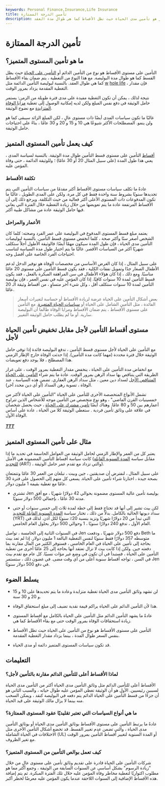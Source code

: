 ```yaml
---
keywords: Personal Finance,Insurance,Life Insurance
title: تأمين الدرجة الممتازة
description: تأمين المستوى المتميز هو تأمين مدى الحياة حيث تظل الأقساط كما هي طوال مدة العقد.
---
```


# تأمين الدرجة الممتازة
## ما هو تأمين المستوى المتميز؟

التأمين على مستوى الأقساط هو نوع من التأمين الدائم أو [التأمين على الحياة](/termlife) حيث يظل القسط كما هو طوال مدة البوليصة. مع هذا النوع من التغطية ، يتم ضمان بقاء الأقساط كما هي طوال العقد. بالنسبة لبوليصة التأمين الدائمة مثل [w](/wholelife) [hole life](/wholelife) ، فإن مقدار التغطية المقدمة يزداد بمرور الوقت.

نتيجة لذلك ، يمكن أن تكون التغطية مفيدة على مدى فترة طويلة من الزمن: يستمر حامل الوثيقة في دفع نفس المبلغ ولكن لديه إمكانية الوصول إلى تغطية [مزايا الوفاة المتزايدة](/deathbenefit) مع نضوج الوثيقة.

غالبًا ما تكون سياسات المدى أيضًا ذات مستوى عالٍ ، لكن المبلغ الزائد سيبقى كما هو ولن ينمو. المصطلحات الأكثر شيوعًا هي 10 و 15 و 20 و 30 عامًا ، بناءً على احتياجات حامل الوثيقة.

## كيف يعمل تأمين المستوى المتميز

[أقساط](/premium) التأمين على مستوى قسط التأمين طوال مدة الوثيقة. بالنسبة لسياسة المدى ، يعني هذا طول المدة (على سبيل المثال 20 أو 30 عامًا) ؛ وللوثيقة الدائمة ، حتى وفاة المؤمن عليه.

### تكلفة الأقساط

عادةً ما تكلف سياسات مستوى الأقساط أكثر مقدمًا من سياسات التأمين التي يتم تجديدها سنويًا بشروط سنة واحدة فقط في كل مرة. ولكن على المدى الطويل ، غالبًا ما تكون المدفوعات ذات المستوى الأعلى أكثر فعالية من حيث التكلفة. ويرجع ذلك إلى أن الأقساط المرتفعة عادة ما يتم تعويضها من خلال زيادة التغطية خلال الفترة التي يعاني فيها حامل الوثيقة عادة من مشاكل طبية أكثر.

### الأعمار والمراحل

يعتمد مبلغ قسط المستوى المدفوع في البوليصة على عمر الفرد وصحته: كلما كان الشخص أصغر سنًا وأكثر صحة ، كلما انخفض مستوى قسط التأمين. بالنسبة لبوليصات التأمين مدى الحياة ، فإن طول المدة سيكون مهمًا أيضًا: فالوثيقة الأطول أجلاً ستكلف شهريًا أكثر من السياسات الأقصر. غالبًا ما يتم اختيار طول مدة السياسة لتناسب احتياجات الفرد الخاصة على أفضل وجه.

على سبيل المثال ، إذا كان الغرض الأساسي من مخصصات الوفاة هو توفير الدخل لدعم الأطفال الصغار جدًا وتمويل نفقات الكلية ، فقد يكون قسط التأمين على مستوى 20 عامًا مناسبًا. ومع ذلك ، إذا كان هؤلاء الأطفال في سن المراهقة المبكرة بالفعل ، فقد يكون قسط التأمين لمدة 10 سنوات كافيًا. إذا كان المؤمن عليه في نفس العمر ، فإن بوليصة التأمين لمدة 10 سنوات ستكلف أقل ، وكل شيء آخر متساوٍ ، من أقساط وثيقة الـ 20 عامًا.

> بعض أشكال التأمين على الحياة عرضة لزيادة الأقساط أو حساسة لتغيرات أسعار الفائدة ، مثل التأمين الشامل على الحياة أو [سياسات الحياة المتغيرة](/variablelifeinsurancepolicy). مع التأمين على مستوى الأقساط ، يتم ضمان الأقساط ومزايا الوفاة طالما أن البوليصة سارية. أو ما لم يطلب حامل الوثيقة التغيير.

>

## مستوى أقساط التأمين لأجل مقابل تخفيض تأمين الحياة لأجل

مع التأمين على الحياة لأجل مستوى قسط التأمين ، تدفع البوليصة فائدة إذا توفي حامل الوثيقة خلال فترة محددة (مهما كانت مدة التأمين). إذا حدثت الوفاة خارج الإطار الزمني هذا المصطلح ، فلا يوجد دفع تعويضات.

مع انخفاض مدة التأمين على الحياة ، ينخفض مقدار التغطية بمرور الوقت ، على غرار الطريقة التي يتناقص بها سداد الرهن بمرور الوقت. عادة ما يتم شراء [التأمين على الحياة المتناقص الأجل](/decreasing_term_life) لسداد دين معين ، مثل سداد الرهن العقاري. تضمن هذه السياسة ، عند الوفاة ، تسوية رهن السداد (أو أي دين محدد آخر).

تشمل الأنواع المتخصصة الأخرى للتأمين على الحياة "التأمين على الحياة لأكثر من خمسينيات القرن الماضي" ، وهو نوع متخصص من التأمين موجه للأشخاص الذين تتراوح أعمارهم بين 50 و 80 عامًا. وهناك أيضًا [تأمين مشترك على الحياة](/jointlifelastsurvivorannuity) ، حيث يحصل شخصان في علاقة على وثائق تأمين فردية . ستغطي الوثيقة كلا من الحياة ، عادة على أساس الوفاة الأول.

<h5> <a href=""> TTT </a> </h5>

## مثال على تأمين المستوى المتميز

يعتبر كل من العمر والإطار الزمني لحامل الوثيقة من العوامل الحاسمة في تحديد ما إذا كانت سياسة أقساط التأمين المضمونة هي الأمثل (مقابل سياسة [المدة السنوية القابلة للتجديد](/annual_renewable_term) (ART) ، والتي تزداد مع تقدم عمر حامل الوثيقة).

على سبيل المثال ، لنفترض أن صديقتين ، جين وبيت ، تبلغان من العمر 30 عامًا وتتمتعان بصحة جيدة ، اختارتا شراء تأمين على الحياة. يسعى كل منهم إلى الحصول على فترة 30 عامًا مع تغطية بقيمة 1 مليون دولار.

- تشتري Jen بوليصة تأمين عالية المستوى مضمونة بحوالي 42 دولارًا شهريًا ، مع أفق مدته 30 عامًا ، بإجمالي 500 دولار سنويًا.

- لكن بيث تشير إلى أنها قد تحتاج فقط إلى خطة لمدة ثلاث إلى خمس سنوات أو حتى سداد ديونها الحالية بالكامل. بدلاً من ذلك ، تختار سياسة [المدة السنوية القابلة للتجديد](/yearly-renewable-term-yrt) (YRT) التي تبدأ من 20 دولارًا شهريًا وتزيد بنسبة 20٪ سنويًا لكل أذن. لذلك في العام الأول ، تدفع 240 دولارًا سنويًا ، 1 وحوالي 500 دولار بحلول العام الخامس.

في السنوات الثانية إلى الخامسة ، تواصل Jen دفع 500 دولار شهريًا ، ودفعت Beth ما متوسطه 357 دولارًا فقط سنويًا لنفس التغطية البالغة 1 مليون دولار. إذا لم تعد بيث بحاجة إلى تأمين على الحياة في العام الخامس ، فستوفر الكثير من المال مقارنة بما دفعته جين. ولكن إذا كانت بيث لا تزال تعتقد أنها بحاجة إلى 25 عامًا أخرى من تغطية التأمين على الحياة ، فستبدأ في أن تكون في وضع غير مؤات نسبيًا. كل عام مع تقدم بيث في السن ، تواجه أقساط سنوية أعلى من أي وقت مضى. في غضون ذلك ، ستستمر Jen في دفع 500 دولار سنويًا.

## يسلط الضوء

- لن تشهد وثائق التأمين مدى الحياة تغطية متزايدة وعادة ما يتم تحديدها على 10 و 15 و 20 و 30 سنة.

- هذا لأن التأمين الدائم على الحياة يراكم قيمة نقدية تضيف إلى مبلغ استحقاق الوفاة.

- عادةً ما يشهد التأمين الدائم مثل التأمين على الحياة بالكامل مع أقساط المستوى زيادة استحقاقات الوفاة بمرور الوقت حتى مع بقاء الأقساط كما هي.

- التأمين على مستوى الأقساط هو نوع من التأمين على الحياة حيث تظل الأقساط بنفس السعر طوال المدة ، بينما يزداد مقدار التغطية المقدمة.

- قد تكون سياسات المستوى المتميز دائمة أو مدى الحياة.

## التعليمات

### لماذا الأقساط أعلى للتأمين الدائم مقارنة بالتأمين لأجل؟

الأقساط أعلى للتأمين الدائم مثل وثائق التأمين مدى الحياة أكثر من التأمين مدى الحياة لسببين رئيسيين. الأول هو أن الوثيقة تغطي المؤمن عليه طوال حياته ، والسبب الثاني هو أن جزءًا من قسط التأمين على الحياة الدائم يتم دفعه في البوليصة كنقد ، ويمكن السحب منه بينما لا يزال مالك الوثيقة على قيد الحياة.

### ما هي أنواع السياسات التي تعتبر تقليديًا عقود المستوى الممتازة؟

عادةً ما يرتبط التأمين على مستوى الأقساط بوثائق التأمين مدى الحياة أو بوثائق التأمين مدى الحياة ، والتي تضمن عدم تغيير القسط. قد تخضع أشكال التأمين الأخرى مثل الاختلافات في الحياة الشاملة (UL) أو المدة السنوية لتغيير أقساط التأمين بمرور الوقت مع تغير الظروف.

### كيف تعمل بوالص التأمين من المستوى المتميز؟

شركات التأمين على الحياة قادرة على تقديم وثائق تأمين على مستوى عالٍ من خلال "زيادة الرسوم" بشكل أساسي عن السنوات السابقة من الوثيقة ، وجمع أكثر مما هو مطلوب اكتواريًا لتغطية مخاطر وفاة المؤمن عليه خلال تلك الفترة المبكرة. ثم يتم إضافة هذه الأقساط الإضافية إلى السنوات اللاحقة عندما يكون المؤمن عليه معرضًا لخطر أكبر.

